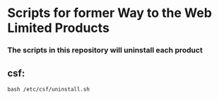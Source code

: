 # Scripts for former Way to the Web Limited Products

### The scripts in this repository will uninstall each product

## csf:

```
bash /etc/csf/uninstall.sh
```

